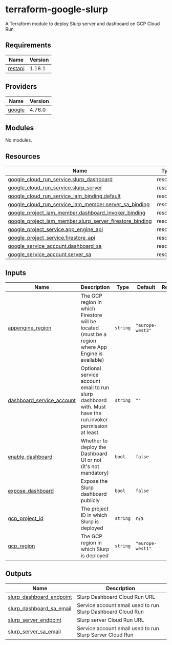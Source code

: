 # terraform-google-slurp
A Terraform module to deploy Slurp server and dashboard on GCP Cloud Run

<!-- BEGIN_TF_DOCS -->
## Requirements

| Name | Version |
|------|---------|
| <a name="requirement_restapi"></a> [restapi](#requirement\_restapi) | 1.18.1 |

## Providers

| Name | Version |
|------|---------|
| <a name="provider_google"></a> [google](#provider\_google) | 4.76.0 |

## Modules

No modules.

## Resources

| Name | Type |
|------|------|
| [google_cloud_run_service.slurp_dashboard](https://registry.terraform.io/providers/hashicorp/google/latest/docs/resources/cloud_run_service) | resource |
| [google_cloud_run_service.slurp_server](https://registry.terraform.io/providers/hashicorp/google/latest/docs/resources/cloud_run_service) | resource |
| [google_cloud_run_service_iam_binding.default](https://registry.terraform.io/providers/hashicorp/google/latest/docs/resources/cloud_run_service_iam_binding) | resource |
| [google_cloud_run_service_iam_member.server_sa_binding](https://registry.terraform.io/providers/hashicorp/google/latest/docs/resources/cloud_run_service_iam_member) | resource |
| [google_project_iam_member.dashboard_invoker_binding](https://registry.terraform.io/providers/hashicorp/google/latest/docs/resources/project_iam_member) | resource |
| [google_project_iam_member.slurp_server_firestore_binding](https://registry.terraform.io/providers/hashicorp/google/latest/docs/resources/project_iam_member) | resource |
| [google_project_service.app_engine_api](https://registry.terraform.io/providers/hashicorp/google/latest/docs/resources/project_service) | resource |
| [google_project_service.firestore_api](https://registry.terraform.io/providers/hashicorp/google/latest/docs/resources/project_service) | resource |
| [google_service_account.dashboard_sa](https://registry.terraform.io/providers/hashicorp/google/latest/docs/resources/service_account) | resource |
| [google_service_account.server_sa](https://registry.terraform.io/providers/hashicorp/google/latest/docs/resources/service_account) | resource |

## Inputs

| Name | Description | Type | Default | Required |
|------|-------------|------|---------|:--------:|
| <a name="input_appengine_region"></a> [appengine\_region](#input\_appengine\_region) | The GCP region in which Firestore will be located (must be a region where App Engine is available) | `string` | `"europe-west3"` | no |
| <a name="input_dashboard_service_account"></a> [dashboard\_service\_account](#input\_dashboard\_service\_account) | Optional service account email to run slurp dashboard with. Must have the run.invoker permission at least. | `string` | `""` | no |
| <a name="input_enable_dashboard"></a> [enable\_dashboard](#input\_enable\_dashboard) | Whether to deploy the Dashboard UI or not (it's not mandatory) | `bool` | `false` | no |
| <a name="input_expose_dashboard"></a> [expose\_dashboard](#input\_expose\_dashboard) | Expose the Slurp dashboard publicly | `bool` | `false` | no |
| <a name="input_gcp_project_id"></a> [gcp\_project\_id](#input\_gcp\_project\_id) | The project ID in which Slurp is deployed | `string` | n/a | yes |
| <a name="input_gcp_region"></a> [gcp\_region](#input\_gcp\_region) | The GCP region in which Slurp is deployed | `string` | `"europe-west1"` | no |

## Outputs

| Name | Description |
|------|-------------|
| <a name="output_slurp_dashboard_endpoint"></a> [slurp\_dashboard\_endpoint](#output\_slurp\_dashboard\_endpoint) | Slurp Dashboard Cloud Run URL |
| <a name="output_slurp_dashboard_sa_email"></a> [slurp\_dashboard\_sa\_email](#output\_slurp\_dashboard\_sa\_email) | Service account email used to run Slurp Dashboard Cloud Run |
| <a name="output_slurp_server_endpoint"></a> [slurp\_server\_endpoint](#output\_slurp\_server\_endpoint) | Slurp server Cloud Run URL |
| <a name="output_slurp_server_sa_email"></a> [slurp\_server\_sa\_email](#output\_slurp\_server\_sa\_email) | Service account email used to run Slurp Server Cloud Run |
<!-- END_TF_DOCS -->